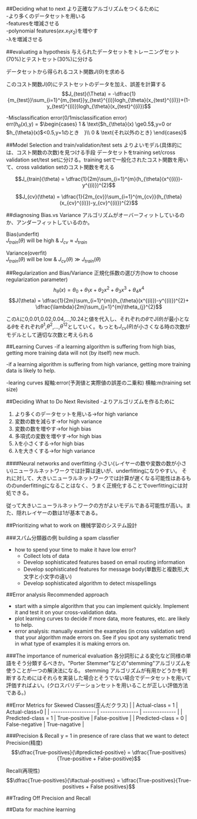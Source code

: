 ##Deciding what to next
より正確なアルゴリズムをつくるために<br>
-より多くのデータセットを用いる<br>
-featuresを増減させる<br>
-polynomial features$(ex.x_1x_2)$を増やす<br>
-λを増減させる<br>

##evaluating a hypothesis
与えられたデータセットをトレーニングセット(70%)とテストセット(30%)に分ける

データセットから得られるコスト関数$J(\Theta)$を求める

このコスト関数$J(\Theta)$にテストセットのデータを加え、誤差を計算する
$$J_{test}(\Theta) = -\dfrac{1}{m_{test}}\sum_{i=1}^{m_{test}}y_{test}^{(i)}logh_{\theta}(x_{test}^{(i)})+(1-y_{test}^{(i)})logh_{\theta}(x_{test}^{(i)})$$

-Misclassification error(0/1misclassification error)<br>
err($h_{\theta}(x)$,y) = $\begin{cases}
1 & \text{$h_{\theta}(x) \ge0.5$,y=0 or $h_{\theta}(x)$<0.5,y=1のとき　}\\
0 & \text{それ以外のとき}
\end{cases}$

##Model Selection and train/validation/test sets
よりよいモデル(具体的には、コスト関数の次数)を見つける手段
データセットをtraining set/cross validation set/test setに分ける。training setで一般化されたコスト関数を用いて、cross validation setのコスト関数を考える

$$J_{train}(\theta) = \dfrac{1}{2m}\sum_{i=1}^{m}(h_{\theta}(x^{(i)})-y^{(i)})^{2}$$

$$J_{cv}(\theta) = \dfrac{1}{2m_{cv}}\sum_{i=1}^{m_{cv}}(h_{\theta}(x_{cv}^{(i)})-y_{cv}^{(i)})^{2}$$

##diagnosing Bias.vs Variance
アルゴリズムがオーバーフィットしているのか、アンダーフィットしているのか。

Bias(underfit)<br>
 $J_{train}(\theta)$ will be high & $J_{cv} \approx J_{train}$

Variance(overfit)<br>
 $J_{train}(\theta)$ will be low & $J_{cv}(\theta)\gg J_{train}(\theta)$

##Regularization and Bias/Variance
正規化係数の選び方(how to choose regularization parameter)
$$h_{\theta}(x) = \theta_{0}+\theta_{1}x+\theta_{2}x^2+\theta_{3}x^3+\theta_{4}x^4$$
$$J(\theta) = \dfrac{1}{2m}\sum_{i=1}^{m}(h_{\theta}(x^{(i)})-y^{(i)})^{2}+ \dfrac{\lambda}{2m}\sum_{j=1}^{m}\theta_{j}^{2}$$

この$\lambda$に0,0.01,0.02,0.04,...,10.24と値を代入し、それぞれの$\theta$でJ($\theta$)が最小となる$\theta$をそれぞれ$\theta^{1}$,$\theta^{2}$,...,$\theta^{12}$としていく。もっとも$J_{cv}(\theta)$が小さくなる時の次数がモデルとして適切な次数と考えられる

##Learning Curves
-if a learning algorithm is suffering from high bias, getting more training data will not (by itself) new much.

-if a learning algorithm is suffering from high variance, getting more training data is likely to help.

-learing curves
縦軸:error(予測値と実際値の誤差の二乗和)
横軸:m(training set size)

##Deciding What to Do Next Revisited
-よりアルゴリズムを作るために

1. より多くのデータセットを用いる→for high variance
2. 変数の数を減らす→for high variance
3. 変数の数を増やす→for high bias
4. 多項式の変数を増やす→for high bias
5. λを小さくする→for high bias
6. λを大きくする→for high variance

####Neural networks and overfitting
小さい(レイヤーの数や変数の数が小さい)ニューラルネットワークでは計算は速いが、underfittingになりやすい。
それに対して、大きいニューラルネットワークでは計算が遅くなる可能性はあるもののunderfittingになることはなく、うまく正規化することでoverfittingには対処できる。

従って大きいニューラルネットワークの方がよいモデルである可能性が高い。また、隠れレイヤーの数は1が基本である。

##Prioritizing what to work on
機械学習のシステム設計

###スパム分類器の例
building a spam classfier

- how to spend your time to make it have low error?
	- Collect lots of data
	- Develop sophisticated features based on email routing information
	- Develop sophisticated features for message body(単数形と複数形,大文字と小文字の違い)
	- Develop sophisticated algorithm to detect misspellings

##Error analysis
Recommended approach

- start with a simple algorithm that you can implement quickly. Implement it and test it on your cross-validation data.
- plot learning curves to decide if more data, more features, etc. are likely to help.
- error analysis: manually examint the examples (in cross validation set) that your algorithm made errors on. See if you spot any systematic trend in what type of examples it is making errors on.

###The importance of numerical evaluation
各分詞形による変化など同様の単語をそう分類するべきか。"Porter Stemmer"などの"stemming"アルゴリズムを使うことが一つの解決法になる。
stemming アルゴリズムが有用かどうかを判断するためにはそれらを実装した場合とそうでない場合でデータセットを用いて評価すればよい。(クロスバリデーションセットを用いることが正しい評価方法である。)

##Error Metrics for Skewed Classes(歪んだクラス)
|                     | Actual-class = 1 | Actual-class=0 |
| ------------------- | ---------------- | -------------- |
| Predicted-class = 1 | True-positive    | False-positive |
| Predicted-class = 0 | False-negative   | True-nagative  |

###Precision & Recall
y = 1 in presence of rare class that we want to detect
Precision(精度)
$$\dfrac{True-positives}{\#predicted-positive} = \dfrac{True-positives}{True-positive + False-positive}$$

Recall(再現性)
$$\dfrac{True-positives}{\#actual-positives} = \dfrac{True-positives}{True-positives + False positives}$$

##Trading Off Precision and Recall

##Data for machine learning

